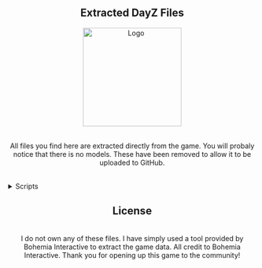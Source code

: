 <div align="center">
<h2 align="center">Extracted DayZ Files</h2>
  
  <a href="https://github.com/m0edev/dayzfiles">
    <img src="https://i.ibb.co/L6GC0r9/Git.png" alt="Logo" width="200" height="200">
  </a>
  
  <p align="center">
    <br />
    <a>All files you find here are extracted directly from the game. You will probaly notice that there is no models. These have been removed to allow it to be uploaded to GitHub.</a>
  </p>
<br />
</div>
 <!-- TABLE OF CONTENTS -->
<details>
  <summary>Scripts</summary>
  <ol>
    <li><a href="https://github.com/m0edev/DayZfileZ/tree/main/scripts/1_core">1_core</a></li>
    <li><a href="https://github.com/m0edev/DayZfileZ/tree/main/scripts/2_gamelib">2_gamelib</a></li>
    <li><a href="https://github.com/m0edev/DayZfileZ/tree/main/scripts/3_game">3_game</a></li>
    <li><a href="https://github.com/m0edev/DayZfileZ/tree/main/scripts/4_world">4_world</a></li>
    <li><a href="https://github.com/m0edev/DayZfileZ/tree/main/scripts/5_mission">5_mission</a></li>
  </ol>
</details>

<h2 align="center">License</h2>
  <p align="center">
    <br />
    <a>I do not own any of these files. I have simply used a tool provided by Bohemia Interactive to extract the game data. All credit to Bohemia Interactive. Thank you for opening up this game to the community! </a>
  </p>
</div>


